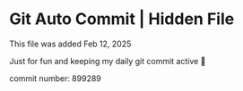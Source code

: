 # Git Auto Commit | Hidden File

This file was added Feb 12, 2025

Just for fun and keeping my daily git commit active 🤪

commit number: 899289
